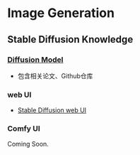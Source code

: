 # Image Generation

## Stable Diffusion Knowledge

<!-- <link rel="stylesheet" href="//cdn.jsdelivr.net/npm/docsify/themes/dark.css"> -->

### [Diffusion Model](IG/diffusion_model.md)

*   包含相关论文、Github仓库

### web UI

*   [Stable Diffusion web UI](https://github.com/AUTOMATIC1111/stable-diffusion-webui)

### Comfy UI


Coming Soon.